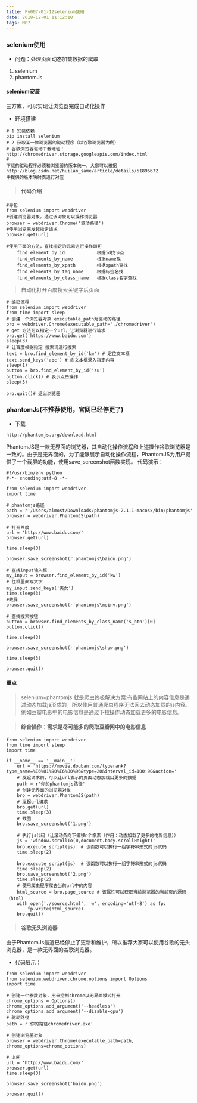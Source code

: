 ```yaml
---
title: Py007-01-12selenium使用
date: 2018-12-01 11:12:18
tags: M07
---
```


### selenium使用

- 问题：处理页面动态加载数据的爬取

1. selenium
2. phantomJs

#### selenium安装

三方库，可以实现让浏览器完成自动化操作

- 环境搭建

```
# 1 安装依赖
pip install selenium
# 2 获取某一款浏览器的驱动程序（以谷歌浏览器为例）
# 谷歌浏览器驱动下载地址：http://chromedriver.storage.googleapis.com/index.html
# 
下载的驱动程序必须和浏览器的版本统一，大家可以根据http://blog.csdn.net/huilan_same/article/details/51896672
中提供的版本映射表进行对应
```

> #### 代码介绍

```
#导包
from selenium import webdriver  
#创建浏览器对象，通过该对象可以操作浏览器
browser = webdriver.Chrome('驱动路径')
#使用浏览器发起指定请求
browser.get(url)

#使用下面的方法，查找指定的元素进行操作即可
    find_element_by_id            根据id找节点
    find_elements_by_name         根据name找
    find_elements_by_xpath        根据xpath查找
    find_elements_by_tag_name     根据标签名找
    find_elements_by_class_name   根据class名字查找
```

> 自动化打开百度搜索关键字后页面

```
# 编码流程
from selenium import webdriver
from time import sleep
# 创建一个浏览器对象 executable_path为驱动的路径
bro = webdriver.Chrome(executable_path='./chromedriver')
# get 方法可以指定一个url，让浏览器进行请求
bro.get('https://www.baidu.com')
sleep(3)
# 让百度根据指定 搜索词进行搜索
text = bro.find_element_by_id('kw') # 定位文本框
text.send_keys('abc') # 向文本框录入指定内容
sleep(1)
button = bro.find_element_by_id('su')
button.click() # 表示点击操作
sleep(3)

bro.quit()# 退出浏览器
```

### phantomJs(不推荐使用，官网已经停更了)

- 下载

```
http://phantomjs.org/download.html
```

PhantomJS是一款无界面的浏览器，其自动化操作流程和上述操作谷歌浏览器是一致的。由于是无界面的，为了能够展示自动化操作流程，PhantomJS为用户提供了一个截屏的功能，使用save_screenshot函数实现。
代码演示：

```
#!/usr/bin/env python
#-*- encoding:utf-8 -*-

from selenium import webdriver
import time

# phantomjs路径
path = r'/Users/almost/Downloads/phantomjs-2.1.1-macosx/bin/phantomjs'
browser = webdriver.PhantomJS(path)

# 打开百度
url = 'http://www.baidu.com/'
browser.get(url)

time.sleep(3)

browser.save_screenshot(r'phantomjs\baidu.png')

# 查找input输入框
my_input = browser.find_element_by_id('kw')
# 往框里面写文字
my_input.send_keys('美女')
time.sleep(3)
#截屏
browser.save_screenshot(r'phantomjs\meinv.png')

# 查找搜索按钮
button = browser.find_elements_by_class_name('s_btn')[0]
button.click()

time.sleep(3)

browser.save_screenshot(r'phantomjs\show.png')

time.sleep(3)

browser.quit()
```


#### 重点

> selenium+phantomjs 就是爬虫终极解决方案:有些网站上的内容信息是通过动态加载js形成的，所以使用普通爬虫程序无法回去动态加载的js内容。例如豆瓣电影中的电影信息是通过下拉操作动态加载更多的电影信息。

> #### 综合操作：需求是尽可能多的爬取豆瓣网中的电影信息

```
from selenium import webdriver
from time import sleep
import time

if __name__ == '__main__':
    url = 'https://movie.douban.com/typerank?type_name=%E6%81%90%E6%80%96&type=20&interval_id=100:90&action='
    # 发起请求前，可以让url表示的页面动态加载出更多的数据
    path = r'你的phantomjs路径'
    # 创建无界面的浏览器对象
    bro = webdriver.PhantomJS(path)
    # 发起url请求
    bro.get(url)
    time.sleep(3)
    # 截图
    bro.save_screenshot('1.png')

    # 执行js代码（让滚动条向下偏移n个像素（作用：动态加载了更多的电影信息））
    js = 'window.scrollTo(0,document.body.scrollHeight)'
    bro.execute_script(js)  # 该函数可以执行一组字符串形式的js代码
    time.sleep(2)

    bro.execute_script(js)  # 该函数可以执行一组字符串形式的js代码
    time.sleep(2)
    bro.save_screenshot('2.png') 
    time.sleep(2) 
    # 使用爬虫程序爬去当前url中的内容 
    html_source = bro.page_source # 该属性可以获取当前浏览器的当前页的源码（html） 
    with open('./source.html', 'w', encoding='utf-8') as fp: 
        fp.write(html_source) 
    bro.quit()
```


> #### 谷歌无头浏览器

由于PhantomJs最近已经停止了更新和维护，所以推荐大家可以使用谷歌的无头浏览器，是一款无界面的谷歌浏览器。

- 代码展示：

```
from selenium import webdriver
from selenium.webdriver.chrome.options import Options
import time
 
# 创建一个参数对象，用来控制chrome以无界面模式打开
chrome_options = Options()
chrome_options.add_argument('--headless')
chrome_options.add_argument('--disable-gpu')
# 驱动路径
path = r'你的路径chromedriver.exe'
 
# 创建浏览器对象
browser = webdriver.Chrome(executable_path=path, chrome_options=chrome_options)
 
# 上网
url = 'http://www.baidu.com/'
browser.get(url)
time.sleep(3)
 
browser.save_screenshot('baidu.png')
 
browser.quit()
```
